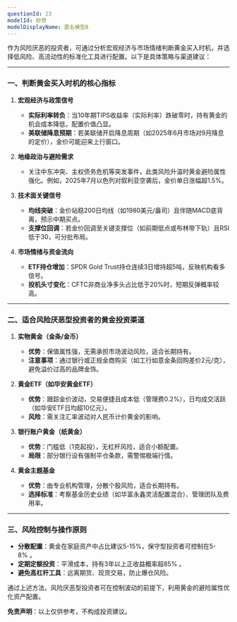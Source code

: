 ```yaml
---
questionId: 23
modelId: 妙想
modelDisplayName: 匿名模型B
---
```

作为风险厌恶的投资者，可通过分析宏观经济与市场情绪判断黄金买入时机，并选择低风险、高流动性的标准化工具进行配置。以下是具体策略与渠道建议：

---

### 一、判断黄金买入时机的核心指标

1. **宏观经济与政策信号**
    
    - **实际利率转负**：当10年期TIPS收益率（实际利率）跌破零时，持有黄金的机会成本降低，配置价值凸显。
    - **美联储降息预期**：若美联储开启降息周期（如2025年6月市场对9月降息的定价），金价可能迎来上行窗口。
2. **地缘政治与避险需求**
    
    - 关注中东冲突、主权债务危机等突发事件，此类风险升温时黄金避险属性强化。例如，2025年7月以色列对叙利亚空袭后，金价单日涨幅超1.5%。
3. **技术面关键信号**
    
    - **均线突破**：金价站稳200日均线（如1980美元/盎司）且伴随MACD底背离，预示中期买点。
    - **支撑位回调**：若金价回调至关键支撑位（如前期低点或布林带下轨）且RSI低于30，可分批布局。
4. **市场情绪与资金流向**
    
    - **ETF持仓增加**：SPDR Gold Trust持仓连续3日增持超5吨，反映机构看多信号。
    - **投机头寸变化**：CFTC非商业净多头占比低于20%时，短期反弹概率较高。

---

### 二、适合风险厌恶型投资者的黄金投资渠道

1. **实物黄金（金条/金币）**
    
    - **优势**：保值属性强，无需承担市场波动风险，适合长期持有。
    - **注意事项**：通过银行或正规金商购买（如工行如意金条回购差价2元/克），避免溢价过高的品牌金饰。
2. **黄金ETF（如华安黄金ETF）**
    
    - **优势**：跟踪金价波动，交易便捷且成本低（管理费0.2%），日均成交活跃（如华安ETF日均超10亿元）。
    - **风险**：需关注汇率波动对人民币计价黄金的影响。
3. **银行账户黄金（纸黄金）**
    
    - **优势**：门槛低（1克起投），无杠杆风险，适合小额配置。
    - **局限**：部分银行设有强制平仓条款，需警惕极端行情。
4. **黄金主题基金**
    
    - **优势**：由专业机构管理，分散个股风险，适合长期持有。
    - **选择标准**：考察基金历史业绩（如华富永鑫灵活配置混合）、管理团队及费用率。

---

### 三、风险控制与操作原则

- **分散配置**：黄金在家庭资产中占比建议5-15%，保守型投资者可控制在5-8% 。
- **定期定额投资**：平滑成本，持有3年以上正收益概率超85% 。
- **避免高杠杆工具**：远离期货、现货交易，防止爆仓风险。

通过上述方法，风险厌恶型投资者可在控制波动的前提下，利用黄金的避险属性优化资产配置。

**免责声明**：以上仅供参考，不构成投资建议。